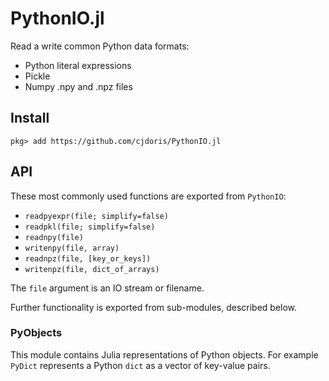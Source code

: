 # PythonIO.jl

Read a write common Python data formats:
- Python literal expressions
- Pickle
- Numpy .npy and .npz files

## Install

```
pkg> add https://github.com/cjdoris/PythonIO.jl
```

## API

These most commonly used functions are exported from `PythonIO`:
- `readpyexpr(file; simplify=false)`
- `readpkl(file; simplify=false)`
- `readnpy(file)`
- `writenpy(file, array)`
- `readnpz(file, [key_or_keys])`
- `writenpz(file, dict_of_arrays)`

The `file` argument is an IO stream or filename.

Further functionality is exported from sub-modules, described below.

### PyObjects

This module contains Julia representations of Python objects. For example `PyDict`
represents a Python `dict` as a vector of key-value pairs.
